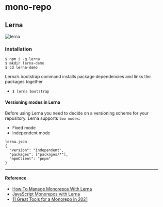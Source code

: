 # mono-repo



## Lerna

![lerna](https://semaphoreci.com/wp-content/uploads/2021/06/lerna-workflow-1056x395.webp)

### Installation
```
$ npm i -g lerna
$ mkdir lerna-demo
$ cd lerna-demo
```

Lerna’s bootstrap command installs package dependencies and links the packages together

- `$ lerna bootstrap`

#### Versioning modes in Lerna
Before using Lerna you need to decide on a versioning scheme for your repository. Lerna supports `two modes`:
- Fixed mode
- Independent mode

```
lerna.json
{
  "version": "independent",
  "packages": ["packages/*"],
  "npmClient": "pnpm"
}

```


---
#### Reference 

- [How To Manage Monorepos With Lerna](https://www.digitalocean.com/community/tutorials/how-to-manage-monorepos-with-lerna)
- [JavaScript Monorepos with Lerna](https://semaphoreci.com/blog/javascript-monorepos-lerna)
- [11 Great Tools for a Monorepo in 2021](https://blog.bitsrc.io/11-tools-to-build-a-monorepo-in-2021-7ce904821cc2)
